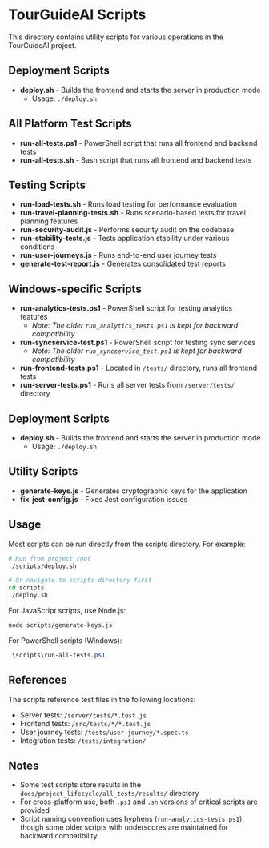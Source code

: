 # TourGuideAI Scripts

This directory contains utility scripts for various operations in the TourGuideAI project.

## Deployment Scripts
- **deploy.sh** - Builds the frontend and starts the server in production mode
  - Usage: `./deploy.sh`

## All Platform Test Scripts

- **run-all-tests.ps1** - PowerShell script that runs all frontend and backend tests
- **run-all-tests.sh** - Bash script that runs all frontend and backend tests

## Testing Scripts

- **run-load-tests.sh** - Runs load testing for performance evaluation
- **run-travel-planning-tests.sh** - Runs scenario-based tests for travel planning features
- **run-security-audit.js** - Performs security audit on the codebase
- **run-stability-tests.js** - Tests application stability under various conditions
- **run-user-journeys.js** - Runs end-to-end user journey tests
- **generate-test-report.js** - Generates consolidated test reports

## Windows-specific Scripts

- **run-analytics-tests.ps1** - PowerShell script for testing analytics features
  - *Note: The older `run_analytics_tests.ps1` is kept for backward compatibility*
- **run-syncservice-test.ps1** - PowerShell script for testing sync services
  - *Note: The older `run_syncservice_test.ps1` is kept for backward compatibility*
- **run-frontend-tests.ps1** - Located in `/tests/` directory, runs all frontend tests
- **run-server-tests.ps1** - Runs all server tests from `/server/tests/` directory

## Deployment Scripts

- **deploy.sh** - Builds the frontend and starts the server in production mode
  - Usage: `./deploy.sh`

## Utility Scripts

- **generate-keys.js** - Generates cryptographic keys for the application
- **fix-jest-config.js** - Fixes Jest configuration issues

## Usage

Most scripts can be run directly from the scripts directory. For example:

```bash
# Run from project root
./scripts/deploy.sh

# Or navigate to scripts directory first
cd scripts
./deploy.sh
```

For JavaScript scripts, use Node.js:

```bash
node scripts/generate-keys.js
```

For PowerShell scripts (Windows):

```powershell
.\scripts\run-all-tests.ps1
```

## References

The scripts reference test files in the following locations:

- Server tests: `/server/tests/*.test.js`
- Frontend tests: `/src/tests/*/*.test.js`
- User journey tests: `/tests/user-journey/*.spec.ts`
- Integration tests: `/tests/integration/`

## Notes

- Some test scripts store results in the `docs/project_lifecycle/all_tests/results/` directory
- For cross-platform use, both `.ps1` and `.sh` versions of critical scripts are provided
- Script naming convention uses hyphens (`run-analytics-tests.ps1`), though some older scripts with underscores are maintained for backward compatibility 